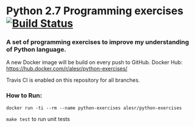 # Python 2.7 Programming exercises [![Build Status](https://travis-ci.org/alesr/python-exercises.svg?branch=master)](https://travis-ci.org/alesr/python-exercises)


### A set of programming exercises to improve my understanding of Python language.

A new Docker image will be build on every push to GitHub.
Docker Hub: https://hub.docker.com/r/alesr/python-exercises/

Travis CI is enabled on this repository for all branches.


### How to Run:

`docker run -ti --rm --name python-exercises alesr/python-exercises`

`make test` to run unit tests
